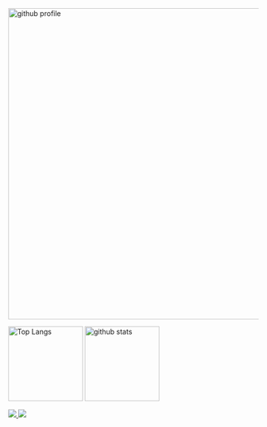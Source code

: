 
<img alt="github profile" width="625px" margin="auto" src="https://github-profile-summary-cards.vercel.app/api/cards/profile-details?username=shingo-kumada&theme=onedark" />

<p align="left"> 
  <img alt="Top Langs" height="150px" src="https://github-readme-stats.vercel.app/api/top-langs/?username=shingo-kumada&layout=compact&count_private=true&show_icons=true&theme=onedark&border_color=000000" />
  <img alt="github stats" height="150px" src="https://github-readme-stats.vercel.app/api?username=shingo-kumada&count_private=true&show_icons=true&show_icons=true&theme=onedark&border_color=000000"/>
</p>

<a href="https://twitter.com/shingo_kumada">
  <img src="https://img.shields.io/twitter/follow/shingo_kumada" />
</a>

<a href="https://qiita.com/shingo-kumada">
  <img src="https://img.shields.io/badge/-Follow_@shingo_--_kumada-FFFFFF.svg?logo=qiita&style=flat">
</a>



